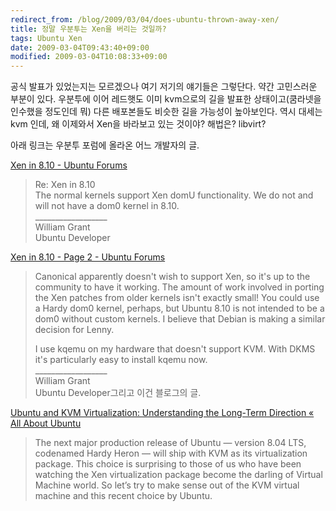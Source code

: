 ```yaml
---
redirect_from: /blog/2009/03/04/does-ubuntu-thrown-away-xen/
title: 정말 우분투는 Xen을 버리는 것일까?
tags: Ubuntu Xen
date: 2009-03-04T09:43:40+09:00
modified: 2009-03-04T10:08:33+09:00
---
```

공식 발표가 있었는지는 모르겠으나 여기 저기의 얘기들은 그렇단다. 약간
고민스러운 부분이 있다. 우분투에 이어 레드햇도 이미 kvm으로의 길을
발표한 상태이고(쿰라넷을 인수했을 정도인데 뭐) 다른 배포본들도 비슷한
길을 가능성이 높아보인다. 역시 대세는 kvm 인데, 왜 이제와서 Xen을
바라보고 있는 것이야? 해법은? libvirt?  
  
아래 링크는 우분투 포럼에 올라온 어느 개발자의 글.  
  
[Xen in 8.10 - Ubuntu Forums](http://ubuntuforums.org/showthread.php?t=950636#6)

> Re: Xen in 8.10  
> The normal kernels support Xen domU functionality. We do not and will not have a dom0 kernel in 8.10.  
> \_\_\_\_\_\_\_\_\_\_\_\_\_\_\_\_\_\_  
> William Grant  
> Ubuntu Developer  

[Xen in 8.10 - Page 2 - Ubuntu Forums](http://ubuntuforums.org/showthread.php?t=950636&page=2#12)

> Canonical apparently doesn't wish to support Xen, so it's up to the community to have it working. The amount of work involved in porting the Xen patches from older kernels isn't exactly small! You could use a Hardy dom0 kernel, perhaps, but Ubuntu 8.10 is not intended to be a dom0 without custom kernels. I believe that Debian is making a similar decision for Lenny.  
>   
> I use kqemu on my hardware that doesn't support KVM. With DKMS it's particularly easy to install kqemu now.  
> \_\_\_\_\_\_\_\_\_\_\_\_\_\_\_\_\_\_  
> William Grant  
> Ubuntu Developer그리고 이건 블로그의 글.  

[Ubuntu and KVM Virtualization: Understanding the Long-Term Direction « All About Ubuntu](http://allaboutubuntu.wordpress.com/2008/02/27/ubuntu-and-kvm-virtualization-understanding-the-long-term-direction/)

> The next major production release of Ubuntu — version 8.04 LTS, codenamed Hardy Heron — will ship with KVM as its virtualization package. This choice is surprising to those of us who have been watching the Xen virtualization package become the darling of Virtual Machine world. So let’s try to make sense out of the KVM virtual machine and this recent choice by Ubuntu.

